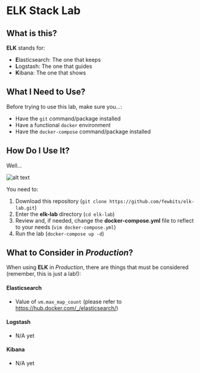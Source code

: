 # ELK Stack Lab

## What is this?

**ELK** stands for:

- **E**lasticsearch: The one that keeps
- **L**ogstash: The one that guides
- **K**ibana: The one that shows

## What I Need to Use?

Before trying to use this lab, make sure you...:

- Have the `git` command/package installed
- Have a functional `docker` environment
- Have the `docker-compose` command/package installed

## How Do I Use It?

Well...

![alt text](https://media.tenor.com/images/9112ee31c173e0074d97d36afde8dca0/tenor.gif "Well... obviously")

You need to:
1. Download this repository (`git clone https://github.com/fewbits/elk-lab.git`)
1. Enter the **elk-lab** directory (`cd elk-lab`)
1. Review and, if needed, change the **docker-compose.yml** file to reflect to your needs (`vim docker-compose.yml`)
1. Run the lab (`docker-compose up -d`)

## What to Consider in *Production*?

When using **ELK** in *Production*, there are things that must be considered (remember, this is just a lab!):

#### Elasticsearch

- Value of `vm.max_map_count` (please refer to https://hub.docker.com/_/elasticsearch/)

#### Logstash

- N/A yet

#### Kibana

- N/A yet
